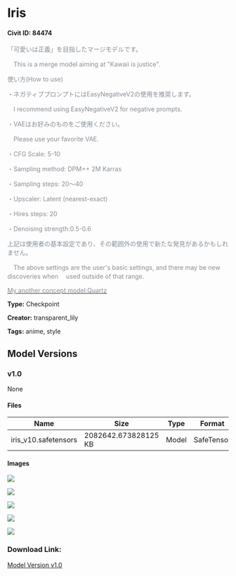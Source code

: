 # Iris

#### Civit ID: 84474

<p><span style="color:rgb(134, 142, 150)">「可愛いは正義」を目指したマージモデルです。</span></p><p><span style="color:rgb(134, 142, 150)">　This is a merge model aiming at "Kawaii is justice".</span></p><p></p><p></p><p><span style="color:rgb(134, 142, 150)">使い方(How to use)</span></p><p><span style="color:rgb(134, 142, 150)">・ネガティブプロンプトにはEasyNegativeV2の使用を推奨します。</span></p><p><span style="color:rgb(134, 142, 150)">　I recommend using EasyNegativeV2 for negative prompts.</span></p><p><span style="color:rgb(134, 142, 150)">・VAEはお好みのものをご使用ください。</span></p><p><span style="color:rgb(134, 142, 150)">　Please use your favorite VAE.</span></p><p><span style="color:rgb(134, 142, 150)">・CFG Scale: 5-10</span></p><p><span style="color:rgb(134, 142, 150)">・Sampling method: DPM++ 2M Karras</span></p><p><span style="color:rgb(134, 142, 150)">・Sampling steps: 20～40</span></p><p><span style="color:rgb(134, 142, 150)">・Upscaler: Latent (nearest-exact)</span></p><p><span style="color:rgb(134, 142, 150)">・Hires steps: 20</span></p><p><span style="color:rgb(134, 142, 150)">・Denoising strength:0.5-0.6</span></p><p></p><p></p><p><span style="color:rgb(134, 142, 150)">上記は使用者の基本設定であり、その範囲外の使用で新たな発見があるかもしれません。</span></p><p><span style="color:rgb(134, 142, 150)">　The above settings are the user's basic settings, and there may be new discoveries when 　used outside of that range.</span></p><p></p><p><a target="_blank" rel="ugc" href="https://civitai.com/models/78786/quartz"><span style="color:rgb(134, 142, 150)">My another concept model:Quartz</span></a></p>

**Type:** Checkpoint

**Creator:** transparent_lily

**Tags:** anime, style

## Model Versions

### v1.0

None

#### Files

| Name | Size | Type | Format | Download Url | AutoV1 | AutoV2 | SHA256 | CRC32 | BLAKE3 |
| --- | --- | --- | --- | --- | --- | --- | --- | --- | --- |
| iris_v10.safetensors | 2082642.673828125 KB | Model | SafeTensor | https://civitai.com/api/download/models/89809 | 1937A0E0 | 3D9672C449 | 3D9672C449F51D579D0D06635AD27BDCB6F7391ADE39FC7FAA94F01C25541A12 | 302FF977 | B7C09C2F69F57CE60CC40409EB8C378A0695358CA4F55303AD1389814221BB9F |

#### Images

<p><img src="https://image.civitai.com/xG1nkqKTMzGDvpLrqFT7WA/b7a1d5c6-e021-41e4-bc4c-ee27ab8bceb7/width=450/1040486.jpeg" /></p>

<p><img src="https://image.civitai.com/xG1nkqKTMzGDvpLrqFT7WA/d1bed944-3256-410d-9c9a-eb37fb2d518f/width=450/1040497.jpeg" /></p>

<p><img src="https://image.civitai.com/xG1nkqKTMzGDvpLrqFT7WA/7da0711c-9602-4b7b-bf67-52fcd77ad120/width=450/1040638.jpeg" /></p>

<p><img src="https://image.civitai.com/xG1nkqKTMzGDvpLrqFT7WA/04e9a92b-c925-4f9d-bb1f-7f6fc9a69651/width=450/1040495.jpeg" /></p>

<p><img src="https://image.civitai.com/xG1nkqKTMzGDvpLrqFT7WA/07119a6a-e540-48fd-a6a5-1ed0946f906b/width=450/1040496.jpeg" /></p>

### Download Link:

[Model Version v1.0](https://civitai.com/api/download/models/89809)

